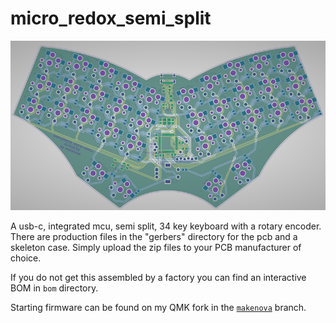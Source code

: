 # micro_redox_semi_split
![layers](./docs/layers.png "layers")

A usb-c, integrated mcu, semi split, 34 key keyboard with a rotary encoder.  There are production files in the "gerbers" directory for the pcb and a skeleton case.
Simply upload the zip files to your PCB manufacturer of choice.

If you do not get this assembled by a factory you can find an interactive BOM in `bom` directory.

Starting firmware can be found on my QMK fork in the [`makenova`](https://github.com/makenova/qmk_firmware/tree/makenova/keyboards/makenova//micro_redox/semi_split) branch.
